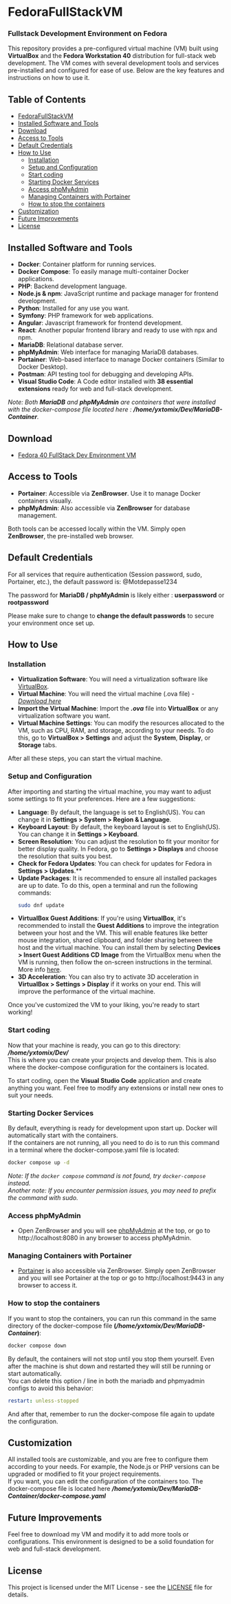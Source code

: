 # FedoraFullStackVM

### Fullstack Development Environment on Fedora

This repository provides a pre-configured virtual machine (VM) built using **VirtualBox** and the **Fedora Workstation 40** distribution for full-stack web development. The VM comes with several development tools and services pre-installed and configured for ease of use. Below are the key features and instructions on how to use it.

## Table of Contents
- [FedoraFullStackVM](#fedorafullstackvm)
- [Installed Software and Tools](#installed-software-and-tools)
- [Download](#download)
- [Access to Tools](#access-to-tools)
- [Default Credentials](#default-credentials)
- [How to Use](#how-to-use)
  - [Installation](#installation)
  - [Setup and Configuration](#setup-and-configuration)
  - [Start coding](#start-coding)
  - [Starting Docker Services](#starting-docker-services)
  - [Access phpMyAdmin](#access-phpmyadmin)
  - [Managing Containers with Portainer](#managing-containers-with-portainer)
  - [How to stop the containers](#how-to-stop-the-containers)
- [Customization](#customization)
- [Future Improvements](#future-improvements)
- [License](#license)

## Installed Software and Tools

- **Docker**: Container platform for running services.
- **Docker Compose**: To easily manage multi-container Docker applications.
- **PHP**: Backend development language.
- **Node.js & npm**: JavaScript runtime and package manager for frontend development.
- **Python**: Installed for any use you want.
- **Symfony**: PHP framework for web applications.
- **Angular**: Javascript framework for frontend development.
- **React**: Another popular frontend library and ready to use with npx and npm.
- **MariaDB**: Relational database server.
- **phpMyAdmin**: Web interface for managing MariaDB databases.
- **Portainer**: Web-based interface to manage Docker containers (Similar to Docker Desktop).
- **Postman**: API testing tool for debugging and developing APIs.
- **Visual Studio Code**: A Code editor installed with **38 essential extensions** ready for web and full-stack development.

_Note: Both **MariaDB** and **phpMyAdmin** are containers that were installed with the docker-compose file located here : **/home/yxtomix/Dev/MariaDB-Container**._

## Download

- [Fedora 40 FullStack Dev Environment VM](https://kdrive.infomaniak.com/app/share/1186372/6cc63ecc-4dae-44d5-91b9-6c523b5b35bd)

## Access to Tools

- **Portainer**: Accessible via **ZenBrowser**. Use it to manage Docker containers visually.
- **phpMyAdmin**: Also accessible via **ZenBrowser** for database management.

Both tools can be accessed locally within the VM. Simply open **ZenBrowser**, the pre-installed web browser.

## Default Credentials

For all services that require authentication (Session password, sudo, Portainer, etc.), the default password is: @Motdepasse1234

The password for **MariaDB / phpMyAdmin** is likely either : **userpassword** or **rootpassword**

Please make sure to change to **change the default passwords** to secure your environment once set up.

## How to Use

### Installation

- **Virtualization Software**: You will need a virtualization software like [VirtualBox](https://www.virtualbox.org/).
- **Virtual Machine**: You will need the virtual machine (.ova file) - _[Download here](https://kdrive.infomaniak.com/app/share/1186372/6cc63ecc-4dae-44d5-91b9-6c523b5b35bd)_
- **Import the Virtual Machine**: Import the **_.ova_** file into **VirtualBox** or any virtualization software you want.
- **Virtual Machine Settings**: You can modify the resources allocated to the VM, such as CPU, RAM, and storage, according to your needs. To do this, go to **VirtualBox > Settings** and adjust the **System**, **Display**, or **Storage** tabs.

After all these steps, you can start the virtual machine.

### Setup and Configuration

After importing and starting the virtual machine, you may want to adjust some settings to fit your preferences. Here are a few suggestions:

- **Language**: By default, the language is set to English(US). You can change it in **Settings > System > Region & Language**.
- **Keyboard Layout**: By default, the keyboard layout is set to English(US). You can change it in **Settings > Keyboard**.
- **Screen Resolution**: You can adjust the resolution to fit your monitor for better display quality. In Fedora, go to **Settings > Displays** and choose the resolution that suits you best.
- **Check for Fedora Updates**: You can check for updates for Fedora in **Settings > Updates**.**
- **Update Packages**: It is recommended to ensure all installed packages are up to date. To do this, open a terminal and run the following commands:
  ```bash
  sudo dnf update
  ```
- **VirtualBox Guest Additions**: If you're using **VirtualBox**, it's recommended to install the **Guest Additions** to improve the integration between your host and the VM. This will enable features like better mouse integration, shared clipboard, and folder sharing between the host and the virtual machine. You can install them by selecting **Devices > Insert Guest Additions CD Image** from the VirtualBox menu when the VM is running, then follow the on-screen instructions in the terminal. More info [here](https://linuxconfig.org/install-virtualbox-guest-additions-on-linux-guest).
- **3D Acceleration**: You can also try to activate 3D acceleration in **VirtualBox > Settings > Display** if it works on your end. This will improve the performance of the virtual machine.

Once you've customized the VM to your liking, you're ready to start working!

### Start coding

Now that your machine is ready, you can go to this directory: **_/home/yxtomix/Dev/_**\
This is where you can create your projects and develop them. This is also where the docker-compose configuration for the containers is located.

To start coding, open the **Visual Studio Code** application and create anything you want. Feel free to modify any extensions or install new ones to suit your needs.

### Starting Docker Services

By default, everything is ready for development upon start up. Docker will automatically start with the containers.\
If the containers are not running, all you need to do is to run this command in a terminal where the docker-compose.yaml file is located:

```bash
docker compose up -d
```

_Note: If the `docker compose` command is not found, try `docker-compose` instead._\
_Another note: If you encounter permission issues, you may need to prefix the command with sudo._

### Access phpMyAdmin

- Open ZenBrowser and you will see [phpMyAdmin](http://localhost:8080) at the top, or go to http://localhost:8080 in any browser to access phpMyAdmin.

### Managing Containers with Portainer

- [Portainer](http://localhost:9443) is also accessible via ZenBrowser. Simply open ZenBrowser and you will see Portainer at the top or go to http://localhost:9443 in any browser to access it.

### How to stop the containers

If you want to stop the containers, you can run this command in the same directory of the docker-compose file **(_/home/yxtomix/Dev/MariaDB-Container_)**:

```bash
docker compose down
```

By default, the containers will not stop until you stop them yourself. Even after the machine is shut down and restarted they will still be running or start automatically.\
You can delete this option / line in both the mariadb and phpmyadmin configs to avoid this behavior:

```yaml
restart: unless-stopped
```

And after that, remember to run the docker-compose file again to update the configuration.

## Customization

All installed tools are customizable, and you are free to configure them according to your needs. For example, the Node.js or PHP versions can be upgraded or modified to fit your project requirements.\
If you want, you can edit the configuration of the containers too. The docker-compose file is located here **_/home/yxtomix/Dev/MariaDB-Container/docker-compose.yaml_**

## Future Improvements

Feel free to download my VM and modify it to add more tools or configurations. This environment is designed to be a solid foundation for web and full-stack development.

## License

This project is licensed under the MIT License - see the [LICENSE](./LICENSE) file for details.
